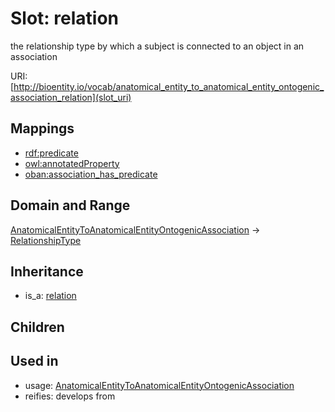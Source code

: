 # Slot: relation


the relationship type by which a subject is connected to an object in an association

URI: [http://bioentity.io/vocab/anatomical_entity_to_anatomical_entity_ontogenic_association_relation](slot_uri)
## Mappings

 * [rdf:predicate](http://purl.obolibrary.org/obo/rdf_predicate)
 * [owl:annotatedProperty](http://purl.obolibrary.org/obo/owl_annotatedProperty)
 * [oban:association_has_predicate](http://purl.obolibrary.org/obo/oban_association_has_predicate)
## Domain and Range

[AnatomicalEntityToAnatomicalEntityOntogenicAssociation](AnatomicalEntityToAnatomicalEntityOntogenicAssociation.md) -> [RelationshipType](RelationshipType.md)
## Inheritance

 *  is_a: [relation](relation.md)
## Children

## Used in

 *  usage: [AnatomicalEntityToAnatomicalEntityOntogenicAssociation](AnatomicalEntityToAnatomicalEntityOntogenicAssociation.md)
 *  reifies: develops from
